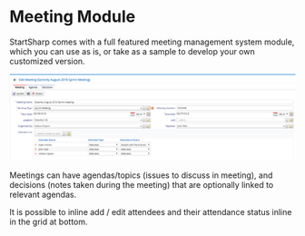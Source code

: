 ﻿# Meeting Module

StartSharp comes with a full featured meeting management system module, which you can use as is, or take as a sample to develop your own customized version.

![Meeting Module](img/meeting-module.png)

Meetings can have agendas/topics (issues to discuss in meeting), and decisions (notes taken during the meeting) that are optionally linked to relevant agendas.

It is possible to inline add / edit attendees and their attendance status inline in the grid at bottom.